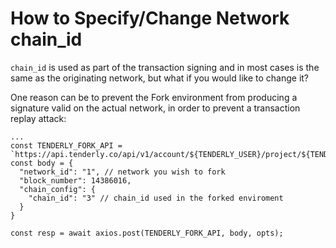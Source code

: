 # How to Specify/Change Network chain\_id

`chain_id` is used as part of the transaction signing and in most cases is the same as the originating network, but what if you would like to change it?&#x20;

One reason can be to prevent the Fork environment from producing a signature valid on the actual network, in order to prevent a transaction replay attack:

```tsx
...
const TENDERLY_FORK_API = `https://api.tenderly.co/api/v1/account/${TENDERLY_USER}/project/${TENDERLY_PROJECT}/fork`
const body = {
  "network_id": "1", // network you wish to fork
  "block_number": 14386016,
  "chain_config": {
    "chain_id": "3" // chain_id used in the forked enviroment
  }
}

const resp = await axios.post(TENDERLY_FORK_API, body, opts);
```

